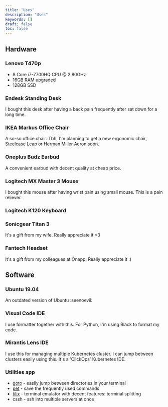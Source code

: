 ```yaml
---
title: "Uses"
description: "Uses"
keywords: []
draft: false
toc: false
---
```


## Hardware

### Lenovo T470p

- 8 Core i7-7700HQ CPU @ 2.80GHz
- 16GB RAM upgraded
- 128GB SSD

### Endesk Standing Desk

I bought this desk after having a back pain frequently after sat down for a long time.

### IKEA Markus Office Chair

A so-so office chair. Tbh, I'm planning to get a new ergonomic chair, Steelcase Leap or Herman Miller Aeron soon.

### Oneplus Budz Earbud

A convenient earbud with decent quality at cheap price.

### Logitech MX Master 3 Mouse

I bought this mouse after having wrist pain using small mouse. This is a pain reliever.

### Logitech K120 Keyboard

### Sonicgear Titan 3

It's a gift from my wife. Really appreciate it <3

### Fantech Headset

It's a gift from my colleagues at Onapp. Really appreciate it :)

## Software

### Ubuntu 19.04

An outdated version of Ubuntu :seenoevil:

### Visual Code IDE

I use formatter together with this. For Python, I'm using Black to format my code.

### Mirantis Lens IDE

I use this for managing multiple Kubernetes cluster. I can jump between clusters easily using this. It's a 'ClickOps' Kubernetes IDE.

### Utilities app

- [goto](https://github.com/iridakos/goto) - easily jump between directories in your terminal
- [pet](https://github.com/knqyf263/pet) - save the frequently used commands
- [tilix](https://github.com/gnunn1/tilix) - terminal emulator with decent features: terminal splitting
- cssh - ssh into multiple servers at once
